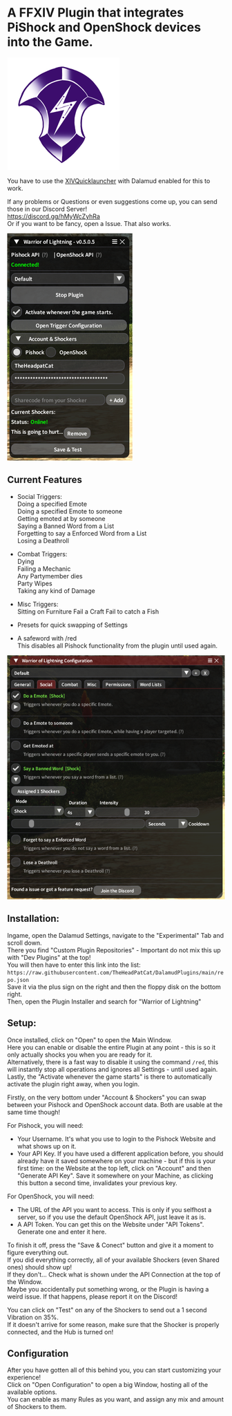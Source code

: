 


# A FFXIV Plugin that integrates PiShock and OpenShock devices into the Game.

![Plugin Icon](etc/iconSmall.png)

You have to use the [XIVQuicklauncher](https://goatcorp.github.io/) with Dalamud enabled for this to work.

If any problems or Questions or even suggestions come up, you can send those in our Discord Server!  
https://discord.gg/hMyWcZyhRa  
Or if you want to be fancy, open a Issue. That also works.  
  
![Preview of Main Menu](etc/preview.png)
  
## Current Features
 - Social Triggers:  
 Doing a specified Emote  
 Doing a specified Emote to someone  
 Getting emoted at by someone  
 Saying a Banned Word from a List  
 Forgetting to say a Enforced Word from a List  
 Losing a Deathroll  
 
 - Combat Triggers:  
 Dying  
 Failing a Mechanic  
 Any Partymember dies  
 Party Wipes  
 Taking any kind of Damage  

 - Misc Triggers:  
 Sitting on Furniture
 Fail a Craft
 Fail to catch a Fish  

- Presets for quick swapping of Settings    

- A safeword with /red  
  This disables all Pishock functionality from the plugin until used again.
  
  
![Preview of Configuration](etc/configPreview.png)
  
  
## Installation:  
  
Ingame, open the Dalamud Settings, navigate to the "Experimental" Tab and scroll down.  
There you find "Custom Plugin Repositories" - Important do not mix this up with "Dev Plugins" at the top!  
You will then have to enter this link into the list:  
`https://raw.githubusercontent.com/TheHeadPatCat/DalamudPlugins/main/repo.json`  
Save it via the plus sign on the right and then the floppy disk on the bottom right.  
Then, open the Plugin Installer and search for "Warrior of Lightning"  
  
  
## Setup:  
  
Once installed, click on "Open" to open the Main Window.  
Here you can enable or disable the entire Plugin at any point - this is so it only actually shocks you when you are ready for it.  
Alternatively, there is a fast way to disable it using the command `/red`, this will instantly stop all operations and ignores all Settings - until used again.  
Lastly, the "Activate whenever the game starts" is there to automatically activate the plugin right away, when you login.  
  
Firstly, on the very bottom under "Account & Shockers" you can swap between your Pishock and OpenShock account data. Both are usable at the same time though!  
  
For Pishock, you will need:  
- Your Username. It's what you use to login to the Pishock Website and what shows up on it.  
- Your API Key. If you have used a different application before, you should already have it saved somewhere on your machine - but if this is your first time: on the Website at the top left, click on "Account" and then "Generate API Key". Save it somewhere on your Machine, as clicking this button a second time, invalidates your previous key.  
  
For OpenShock, you will need:  
- The URL of the API you want to access. This is only if you selfhost a server, so if you use the default OpenShock API, just leave it as is.  
- A API Token. You can get this on the Website under "API Tokens". Generate one and enter it here.  

To finish it off, press the "Save & Conect" button and give it a moment to figure everything out.  
If you did everything correctly, all of your available Shockers (even Shared ones) should show up!  
If they don't... Check what is shown under the API Connection at the top of the Window.  
Maybe you accidentally put something wrong, or the Plugin is having a weird issue. If that happens, please report it on the Discord!  
  
You can click on "Test" on any of the Shockers to send out a 1 second Vibration on 35%.  
If it doesn't arrive for some reason, make sure that the Shocker is properly connected, and the Hub is turned on!  

## Configuration

After you have gotten all of this behind you, you can start customizing your experience!  
Click on "Open Configuration" to open a big Window, hosting all of the available options.  
You can enable as many Rules as you want, and assign any mix and amount of Shockers to them.  




